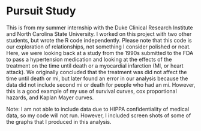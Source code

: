 # Pursuit Study


This is from my summer internship with the Duke Clinical Research Institute 
and North Carolina State University. I worked on this project with two other 
students, but wrote the R code independently. Please note that this code is 
our exploration of relationships, not something I consider polished or neat. 
Here, we were looking back at a study from the 1990s submitted to the FDA to 
pass a hypertension medication and looking at the effects of the treatment on 
the time until death or a myocardial infarction (MI, or heart attack). We 
originally concluded that the treatment was did not affect the time until 
death or mi, but later found an error in our analysis because the data did not 
include second mi or death for people who had an mi. However, this is a good 
example of my use of survival curves, cox proportional hazards, and Kaplan 
Mayer curves.

Note: I am not able to include data due to HIPPA confidentiality of 
medical data, so my code will not run. However, I included screen shots of 
some of the graphs that I produced in this analysis. 
